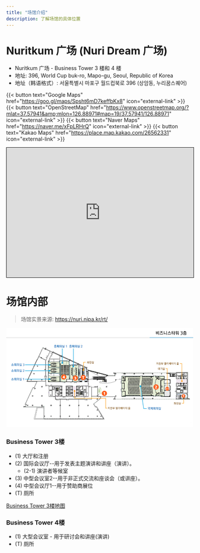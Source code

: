 ```yaml
---
title: "场馆介绍"
description: 了解场馆的具体位置
---
```


# Nuritkum 广场 (Nuri Dream 广场)

- Nuritkum 广场 - Business Tower 3 楼和 4 楼
- 地址: 396, World Cup buk-ro, Mapo-gu, Seoul, Republic of Korea
- 地址（韩语格式）: 서울특별시 마포구 월드컵북로 396 (상암동, 누리꿈스퀘어)

{{< button text="Google Maps" href="https://goo.gl/maps/Spsht6mD7keffbKx8" icon="external-link" >}}
{{< button text="OpenStreetMap" href="https://www.openstreetmap.org/?mlat=37.57941&amp;mlon=126.88971#map=19/37.57941/126.88971" icon="external-link" >}}
{{< button text="Naver Maps" href="https://naver.me/xFpLRHrQ" icon="external-link" >}}
{{< button text="Kakao Maps" href="https://place.map.kakao.com/26562331" icon="external-link" >}}

<iframe width="100%" height="350" frameborder="0" scrolling="no" marginheight="0" marginwidth="0" src="https://www.openstreetmap.org/export/embed.html?bbox=126.88793778419496%2C37.57848146226235%2C126.89147830009462%2C37.58033930167637&amp;layer=mapnik&amp;marker=37.57941038776403%2C126.88970804214478" style="border: 1px solid black"></iframe>

# 场馆内部

> 场馆实景来源: https://nuri.nipa.kr/rt/

![Business Tower 3楼地图](./business_tower_3f.png)
### Business Tower 3楼
- (1) 大厅和注册
- (2) 国际会议厅--用于发表主题演讲和讲座（演讲）。
  - (2-1) 演讲者等候室
- (3) 中型会议室2--用于非正式交流和座谈会（或讲座）。 
- (4) 中型会议厅1--用于赞助商展位
- (T) 厕所

[Business Tower 3楼地图](./business_tower_4f.png)
### Business Tower 4楼
- (1) 大型会议室 - 用于研讨会和讲座(演讲)
- (T) 厕所